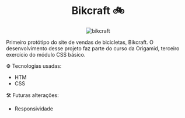 <h1 align="center">Bikcraft 🚲</h1>
<center><img src="https://images2.imgbox.com/f4/75/hqWTBYom_o.png" alt="bikcraft"></center>

Primeiro protótipo do site de vendas de bicicletas, Bikcraft. O desenvolvimento desse projeto faz parte do curso da Origamid, terceiro exercício do módulo CSS básico.

⚙️ Tecnologias usadas:
- HTM
- CSS

🛠️ Futuras alterações:
- Responsividade
